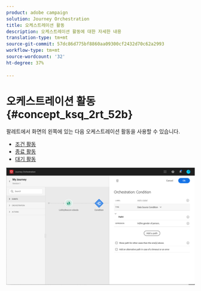 ```yaml
---
product: adobe campaign
solution: Journey Orchestration
title: 오케스트레이션 활동
description: 오케스트레이션 활동에 대한 자세한 내용
translation-type: tm+mt
source-git-commit: 57dc86d775bf8860aa09300cf2432d70c62a2993
workflow-type: tm+mt
source-wordcount: '32'
ht-degree: 37%

---
```



# 오케스트레이션 활동 {#concept_ksq_2rt_52b}

팔레트에서 화면의 왼쪽에 있는 다음 오케스트레이션 활동을 사용할 수 있습니다.

* [조건 활동](../building-journeys/condition-activity.md)
* [종료 활동](../building-journeys/end-activity.md)
* [대기 활동](../building-journeys/wait-activity.md)

![](../assets/journey49.png)
